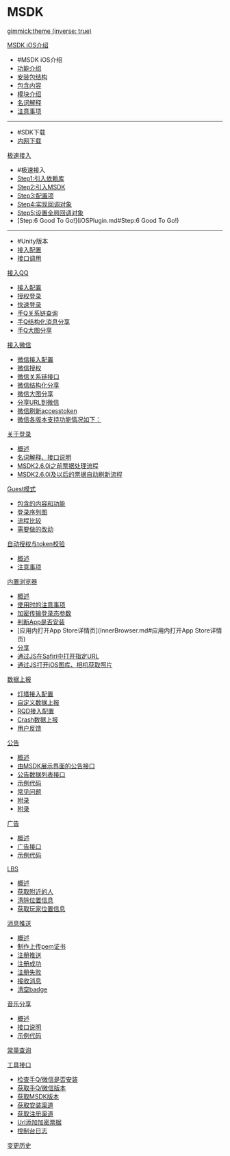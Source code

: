 # MSDK

[gimmick:theme (inverse: true)](cerulean)

[MSDK iOS介绍]()

  * #MSDK iOS介绍
  * [功能介绍](index.md#功能介绍)
  * [安装包结构](index.md#安装包结构)
  * [包含内容](index.md#包含内容)
  * [模块介绍](index.md#模块介绍)
  * [名词解释](index.md#名词解释)
  * [注意事项](index.md#注意事项)
  - - - -
  * #SDK下载
  * [内网下载](http://mcloud.ied.com/wiki/MSDK%E4%B8%8B%E8%BD%BD)


[极速接入]()

  * #极速接入
  * [Step1:引入依赖库](iOSPlugin.md#Step1:引入依赖库)
  * [Step2:引入MSDK](iOSPlugin.md#Step2:引入MSDK)
  * [Step3:配置项](iOSPlugin.md#Step3:配置项)
  * [Step4:实现回调对象](iOSPlugin.md#Step4:实现回调对象)
  * [Step5:设置全局回调对象](iOSPlugin.md#Step5:设置全局回调对象)
  * [Step:6 Good To Go!](iOSPlugin.md#Step:6 Good To Go!)
  - - - -
  * #Unity版本
  * [接入配置](msdk_iOS_unity.md)
  * [接口调用](msdk_iOS_unity.md#接口调用)
  
[接入QQ]()

  * [接入配置](QQ.md#接入配置)
  * [授权登录](QQ.md#授权登录)
  * [快速登录](QQ.md#快速登录)
  * [手Q关系链查询](QQ.md#手Q关系链查询)
  * [手Q结构化消息分享](QQ.md#手Q结构化消息分享)
  * [手Q大图分享](QQ.md#手Q大图分享)
  
[接入微信]()

  * [微信接入配置](WX.md#微信接入配置)
  * [微信授权](WX.md#微信授权)
  * [微信关系链接口](WX.md#微信关系链接口)
  * [微信结构化分享](WX.md#微信结构化分享)
  * [微信大图分享](WX.md#微信大图分享)
  * [分享URL到微信](WX.md#分享URL到微信)
  * [微信刷新accesstoken](WX.md#微信刷新accesstoken)
  * [微信各版本支持功能情况如下：](WX.md#微信各版本支持功能情况如下：)  
  
[关于登录]()

  * [概述 ](login.md#概述 )
  * [名词解释、接口说明 ](login.md#名词解释、接口说明 )
  * [MSDK2.6.0i之前票据处理流程 ](login.md#推荐登录流程（2.6.0i之前版本） )
  * [MSDK2.6.0i及以后的票据自动刷新流程](login.md#MSDK2.6.0i以后的票据自动刷新流程)
  
[Guest模式]()

  * [包含的内容和功能 ](Guest.md#包含的内容和功能 )
  * [登录序列图](Guest.md#登录序列图)
  * [流程比较](Guest.md#流程比较)
  * [需要做的改动](Guest.md#需要做的改动)
  
[自动授权与token校验]()

  * [概述](AutoAuth.md#概述)
  * [注意事项](AutoAuth.md#注意事项)  
  
[内置浏览器]()

  * [概述](InnerBrowser.md#概述)
  * [使用时的注意事项](InnerBrowser.md#使用时的注意事项)
  * [加密传输登录态参数](InnerBrowser.md#加密传输登录态参数)
  * [判断App是否安装](InnerBrowser.md#判断App是否安装)
  * [应用内打开App Store详情页](InnerBrowser.md#应用内打开App Store详情页)
  * [分享](InnerBrowser.md#分享)
  * [通过JS在Safiri中打开指定URL](InnerBrowser.md#通过JS在Safiri中打开指定URL)
  * [通过JS打开iOS图库、相机获取照片](InnerBrowser.md#通过JS打开iOS图库、相机获取照片)
  
[数据上报]()

  * [灯塔接入配置](beacon.md#灯塔接入配置)
  * [自定义数据上报](beacon.md#自定义数据上报)
  * [RQD接入配置](rqd.md#RQD接入配置)
  * [Crash数据上报](rqd.md#Crash数据上报)
  * [用户反馈](feedback.md)
  
[公告]()

  * [概述](Announcement.md#概述)
  * [由MSDK展示界面的公告接口](Announcement.md#由MSDK展示界面的公告接口)
  * [公告数据列表接口](Announcement.md#公告数据列表接口)  
  * [示例代码](Announcement.md#示例代码)  
  * [常见问题](Announcement.md#常见问题)  
  * [附录](Announcement.md#附录)
  * [附录](Announcement.md#附录)  
  
[广告]()

  * [概述](Advertisement.md#概述)
  * [广告接口](Advertisement.md#广告接口)
  * [示例代码](Advertisement.md#示例代码)
  
[LBS]()

  * [概述](lbs.md#概述)
  * [获取附近的人](lbs.md#获取附近的人)  
  * [清除位置信息](lbs.md#清除位置信息)  
  * [获取玩家位置信息](lbs.md#获取玩家位置信息) 
  
[消息推送]()

  * [概述](Push.md#概述)
  * [制作上传pem证书](Push.md#制作上传pem证书)
  * [注册推送](Push.md#注册推送)  
  * [注册成功](Push.md#注册成功)  
  * [注册失败](Push.md#注册失败)  
  * [接收消息](Push.md#接收消息)  
  * [清空badge](Push.md#清空badge)

[音乐分享]()

  * [概述](ShareMusic.md#概述)
  * [接口说明](ShareMusic.md#接口说明)  
  * [示例代码](ShareMusic.md#示例代码)  
  
[常量查询](const.md)

[工具接口]()

  * [检查手Q/微信是否安装](tool.md#检查手Q/微信是否安装)
  * [获取手Q/微信版本](tool.md#获取手Q/微信版本)
  * [获取MSDK版本](tool.md#获取MSDK版本)  
  * [获取安装渠道](tool.md#获取安装渠道)  
  * [获取注册渠道](tool.md#获取注册渠道)  
  * [Url添加加密票据](tool.md#Url添加加密票据)  
  * [控制台日志](tool.md#控制台日志)

[变更历史](version.md)
 
 
 